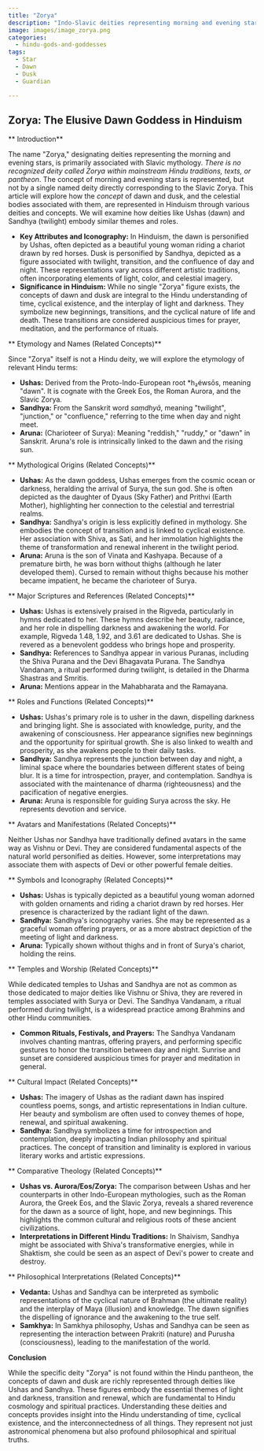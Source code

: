 ```yaml
---
title: "Zorya"
description: "Indo-Slavic deities representing morning and evening stars."
image: images/image_zorya.png
categories:
  - hindu-gods-and-goddesses
tags:
  - Star
  - Dawn
  - Dusk
  - Guardian

---
```


## Zorya: The Elusive Dawn Goddess in Hinduism

** Introduction**

The name "Zorya," designating deities representing the morning and evening stars, is primarily associated with Slavic mythology. *There is no recognized deity called Zorya within mainstream Hindu traditions, texts, or pantheon*. The concept of morning and evening stars is represented, but not by a single named deity directly corresponding to the Slavic Zorya. This article will explore how the *concept* of dawn and dusk, and the celestial bodies associated with them, are represented in Hinduism through various deities and concepts. We will examine how deities like Ushas (dawn) and Sandhya (twilight) embody similar themes and roles.

*   **Key Attributes and Iconography:** In Hinduism, the dawn is personified by Ushas, often depicted as a beautiful young woman riding a chariot drawn by red horses. Dusk is personified by Sandhya, depicted as a figure associated with twilight, transition, and the confluence of day and night. These representations vary across different artistic traditions, often incorporating elements of light, color, and celestial imagery.
*   **Significance in Hinduism:** While no single "Zorya" figure exists, the concepts of dawn and dusk are integral to the Hindu understanding of time, cyclical existence, and the interplay of light and darkness. They symbolize new beginnings, transitions, and the cyclical nature of life and death. These transitions are considered auspicious times for prayer, meditation, and the performance of rituals.

** Etymology and Names (Related Concepts)**

Since "Zorya" itself is not a Hindu deity, we will explore the etymology of relevant Hindu terms:

*   **Ushas:** Derived from the Proto-Indo-European root *h₂éwsōs, meaning "dawn". It is cognate with the Greek Eos, the Roman Aurora, and the Slavic Zorya.
*   **Sandhya:** From the Sanskrit word *saṃdhyā*, meaning "twilight", "junction," or "confluence," referring to the time when day and night meet.
*   **Aruna:** (Charioteer of Surya): Meaning "reddish," "ruddy," or "dawn" in Sanskrit. Aruna's role is intrinsically linked to the dawn and the rising sun.

** Mythological Origins (Related Concepts)**

*   **Ushas:** As the dawn goddess, Ushas emerges from the cosmic ocean or darkness, heralding the arrival of Surya, the sun god. She is often depicted as the daughter of Dyaus (Sky Father) and Prithvi (Earth Mother), highlighting her connection to the celestial and terrestrial realms.
*   **Sandhya:** Sandhya's origin is less explicitly defined in mythology. She embodies the concept of transition and is linked to cyclical existence. Her association with Shiva, as Sati, and her immolation highlights the theme of transformation and renewal inherent in the twilight period.
*   **Aruna:** Aruna is the son of Vinata and Kashyapa. Because of a premature birth, he was born without thighs (although he later developed them). Cursed to remain without thighs because his mother became impatient, he became the charioteer of Surya.

** Major Scriptures and References (Related Concepts)**

*   **Ushas:** Ushas is extensively praised in the Rigveda, particularly in hymns dedicated to her. These hymns describe her beauty, radiance, and her role in dispelling darkness and awakening the world. For example, Rigveda 1.48, 1.92, and 3.61 are dedicated to Ushas. She is revered as a benevolent goddess who brings hope and prosperity.
*   **Sandhya:** References to Sandhya appear in various Puranas, including the Shiva Purana and the Devi Bhagavata Purana. The Sandhya Vandanam, a ritual performed during twilight, is detailed in the Dharma Shastras and Smritis.
*   **Aruna:** Mentions appear in the Mahabharata and the Ramayana.

** Roles and Functions (Related Concepts)**

*   **Ushas:** Ushas's primary role is to usher in the dawn, dispelling darkness and bringing light. She is associated with knowledge, purity, and the awakening of consciousness. Her appearance signifies new beginnings and the opportunity for spiritual growth. She is also linked to wealth and prosperity, as she awakens people to their daily tasks.
*   **Sandhya:** Sandhya represents the junction between day and night, a liminal space where the boundaries between different states of being blur. It is a time for introspection, prayer, and contemplation. Sandhya is associated with the maintenance of dharma (righteousness) and the pacification of negative energies.
*   **Aruna:** Aruna is responsible for guiding Surya across the sky. He represents devotion and service.

** Avatars and Manifestations (Related Concepts)**

Neither Ushas nor Sandhya have traditionally defined avatars in the same way as Vishnu or Devi. They are considered fundamental aspects of the natural world personified as deities. However, some interpretations may associate them with aspects of Devi or other powerful female deities.

** Symbols and Iconography (Related Concepts)**

*   **Ushas:** Ushas is typically depicted as a beautiful young woman adorned with golden ornaments and riding a chariot drawn by red horses. Her presence is characterized by the radiant light of the dawn.
*   **Sandhya:** Sandhya's iconography varies. She may be represented as a graceful woman offering prayers, or as a more abstract depiction of the meeting of light and darkness.
*   **Aruna:** Typically shown without thighs and in front of Surya's chariot, holding the reins.

** Temples and Worship (Related Concepts)**

While dedicated temples to Ushas and Sandhya are not as common as those dedicated to major deities like Vishnu or Shiva, they are revered in temples associated with Surya or Devi. The Sandhya Vandanam, a ritual performed during twilight, is a widespread practice among Brahmins and other Hindu communities.

*   **Common Rituals, Festivals, and Prayers:** The Sandhya Vandanam involves chanting mantras, offering prayers, and performing specific gestures to honor the transition between day and night. Sunrise and sunset are considered auspicious times for prayer and meditation in general.

** Cultural Impact (Related Concepts)**

*   **Ushas:** The imagery of Ushas as the radiant dawn has inspired countless poems, songs, and artistic representations in Indian culture. Her beauty and symbolism are often used to convey themes of hope, renewal, and spiritual awakening.
*   **Sandhya:** Sandhya symbolizes a time for introspection and contemplation, deeply impacting Indian philosophy and spiritual practices. The concept of transition and liminality is explored in various literary works and artistic expressions.

** Comparative Theology (Related Concepts)**

*   **Ushas vs. Aurora/Eos/Zorya:** The comparison between Ushas and her counterparts in other Indo-European mythologies, such as the Roman Aurora, the Greek Eos, and the Slavic Zorya, reveals a shared reverence for the dawn as a source of light, hope, and new beginnings. This highlights the common cultural and religious roots of these ancient civilizations.
*   **Interpretations in Different Hindu Traditions:** In Shaivism, Sandhya might be associated with Shiva's transformative energies, while in Shaktism, she could be seen as an aspect of Devi's power to create and destroy.

** Philosophical Interpretations (Related Concepts)**

*   **Vedanta:** Ushas and Sandhya can be interpreted as symbolic representations of the cyclical nature of Brahman (the ultimate reality) and the interplay of Maya (illusion) and knowledge. The dawn signifies the dispelling of ignorance and the awakening to the true self.
*   **Samkhya:** In Samkhya philosophy, Ushas and Sandhya can be seen as representing the interaction between Prakriti (nature) and Purusha (consciousness), leading to the manifestation of the world.

**Conclusion**

While the specific deity "Zorya" is not found within the Hindu pantheon, the concepts of dawn and dusk are richly represented through deities like Ushas and Sandhya. These figures embody the essential themes of light and darkness, transition and renewal, which are fundamental to Hindu cosmology and spiritual practices. Understanding these deities and concepts provides insight into the Hindu understanding of time, cyclical existence, and the interconnectedness of all things. They represent not just astronomical phenomena but also profound philosophical and spiritual truths.

